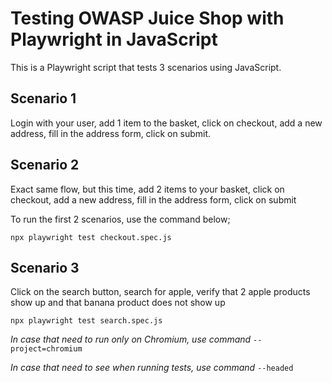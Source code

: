 # Testing OWASP Juice Shop with Playwright in JavaScript
This is a Playwright script that tests 3 scenarios using JavaScript.

## Scenario 1
Login with your user, add 1 item to the basket, click on checkout, add a new address, fill in the
address form, click on submit.

## Scenario 2
Exact same flow, but this time, add 2 items to your basket, click on checkout, add a new address,
fill in the address form, click on submit

To run the first 2 scenarios, use the command below;

```
npx playwright test checkout.spec.js
```

## Scenario 3
Click on the search button, search for apple, verify that 2 apple products show up and that
banana product does not show up

```
npx playwright test search.spec.js
```

_In case that need to run only on Chromium, use command_ `--project=chromium`

_In case that need to see when running tests, use command_ `--headed`
